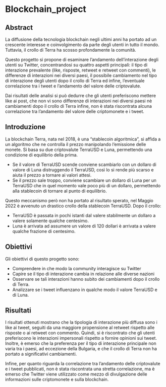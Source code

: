# Blockchain_project

## Abstract

La diffusione della tecnologia blockchain negli ultimi anni ha portato ad un crescente interesse e coinvolgimento da parte degli utenti in tutto il mondo. Tuttavia, il crollo di Terra ha scosso profondamente la comunità.

Questo progetto si propone di esaminare l’andamento dell’interazione degli utenti su Twitter, concentrandosi su quattro aspetti principali: il tipo di interazione prevalente (like, risposte, retweet e retweet con commenti), le differenze di interazioni nei diversi paesi, il possibile cambiamento nel tipo di interazione degli utenti dopo il crollo di Terra ed infine, l’eventuale correlazione tra i tweet e l’andamento del valore delle criptovalute.

Dai risultati delle analisi si può dedurre che gli utenti preferiscono mettere like ai post, che non vi sono differenze di interazioni nei diversi paesi nè cambiamenti dopo il crollo di Terra infine, non è stata riscontrata alcuna correlazione tra l’andamento del valore delle
criptomonete e i tweet.

## Introduzione

La blockchain Terra, nata nel 2018, è una “stablecoin algoritmica”, si affida a un algoritmo che ne controlla il prezzo manipolando l’emissione delle monete.  Si basa su due criptovalute TerraUSD e Luna, permettendo una condizione di equilibrio della prima. 
- Se il valore di TerraUSD scende conviene scambiarlo con un dollaro di valore di Luna distruggendo il TerraUSD, così lo si rende più scarso e aiuta il prezzo a tornare ai valori attesi. 
- Se il prezzo sale troppo, conviene scambiare un dollaro di Luna per un TerraUSD che in quel momento vale poco più di un dollaro, permettendo alla stablecoin di tornare al punto di equilibrio.

Questo meccanismo però non ha portato al risultato sperato, nel Maggio 2022 è avvenuto un drastico crollo della stablecoin TerraUSD.
Dopo il crollo:
- TerraUSD è passata in pochi istanti dal valere stabilmente un dollaro a valere solamente qualche centesimo. 
- Luna è arrivata ad assumere un valore di 120 dollari è arrivata a valere qualche frazione di centesimo.


## Obiettivi

Gli obiettivi di questo progetto sono:
- Comprendere in che modo la community interagisce su Twitter
- Capire se il tipo di interazione cambia in relazione alle diverse nazioni 
- Osservare se tali interazioni hanno subito dei cambiamenti dopo il crollo di Terra.
- Analizzare se i tweet influenzano in qualche modo il valore TerraUSD e di Luna.


## Risultati
I risultati ottenuti mostrano che la tipologia di interazione più diffusa sono i like ai tweet, seguiti da una maggiore propensione al retweet rispetto alle risposte o ai retweet con commento. Quindi, si è riscontrato che gli utenti preferiscono le interazioni impersonali rispetto a fornire opinioni sui tweet. Inoltre, è emerso che la preferenza per il tipo di interazione principale non varia tra i paesi, ad eccezione della Bulgaria, e che il crollo di Terra non ha portato a significativi cambiamenti.

Infine, per quanto riguarda la correlazione tra l’andamento delle criptovalute e i tweet pubblicati, non è stata riscontrata una stretta correlazione, ma è emerso che Twitter viene utilizzato come mezzo di divulgazione delle informazioni sulle criptomonete e sulla blockchain.

